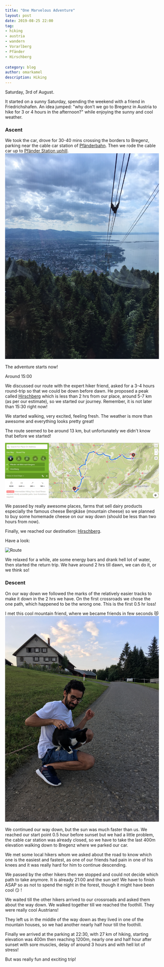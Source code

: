 ```yaml
---
title: "One Marvelous Adventure"
layout: post
date: 2019-08-25 22:00
tag:
- hiking
- austria
- wandern
- Vorarlberg
- Pfänder
- Hirschberg

category: blog
author: omarkamel
description: Hiking
---
```

Saturday, 3rd of August.

It started on a sunny Saturday, spending the weekend with a friend in Friedrichshafen. An idea jumped: "why don't we go to Bregenz in Austria to hike for 3 or 4 hours in the afternoon?" while enjoying the sunny and cool weather.

### Ascent

We took the car, drove for 30-40 mins crossing the borders to Bregenz, parking near the cable car station of [Pfänderbahn](https://www.pfaenderbahn.at/en/pfaenderbahn). Then we rode the cable car up to [Pfänder Station uphill](https://goo.gl/maps/d9iGzq4F7vYHgAaT8).
![Cable Car](../assets/images/hike/IMG-3627.JPG)

The adventure starts now!

Around 15:00

We discussed our route with the expert hiker friend, asked for a 3-4 hours round-trip so that we could be down before dawn. He proposed a peak called [Hirschberg](https://goo.gl/maps/LfBQS8kWZ4FapF7TA) which is less than 2 hrs from our place, around 5-7 km (as per our estimate), so we started our journey. Remember, it is not later than 15:30 right now!

We started walking, very excited, feeling fresh. The weather is more than awesome and everything looks pretty great!

The route seemed to be around 13 km, but unfortunately we didn't know that before we started!

![Route](../assets/images/hike/route.PNG)

We passed by really awesome places, farms that sell dairy products especially the famous cheese Bergkäse (mountain cheese) so we planned to buy some homemade cheese on our way down (should be less than two hours from now).

Finally, we reached our destination: [Hirschberg](https://goo.gl/maps/LfBQS8kWZ4FapF7TA).

Have a look:

![Route](../assets/images/hike/IMG-3629.JPG)

We relaxed for a while, ate some energy bars and drank hell lot of water, then started the return trip. We have around 2 hrs till dawn, we can do it, or we think so!

### Descent
On our way down we followed the marks of the relatively easier tracks to make it down in the 2 hrs we have.
On the first crossroads we chose the one path, which happened to be the wrong one. This is the first 0.5 hr loss!

I met this cool mountain friend, where we became friends in few seconds :heart_eyes_cat: 
![Cat Friend](assets/images/hike/IMG-3638.JPG)

We continued our way down, but the sun was much faster than us. We reached our start point 0.5 hour before sunset but we had a little problem, the cable car station was already closed, so we have to take the last 400m elevation walking down to Bregenz where we parked our car.

We met some local hikers whom we asked about the road to know which one is the easiest and fastest, as one of our friends had pain in one of his knees and it was really hard for him to continue descending.

We passed by the other hikers then we stopped and could not decide which path to take anymore. It is already 21:00 and the sun set! We have to finish ASAP so as not to spend the night in the forest, though it might have been cool :smirk: !

We waited till the other hikers arrived to our crossroads and asked them about the way down. We walked together till we reached the foothill. They were really cool Austrians!

They left us in the middle of the way down as they lived in one of the mountain houses, so we had another nearly half hour till the foothill.

Finally we arrived at the parking at 22:30, with 27 km of hiking, starting elevation was 400m then reaching 1200m, nearly one and half hour after sunset with sore muscles, delay of around 3 hours and with hell lot of stress!

But was really fun and exciting trip!
